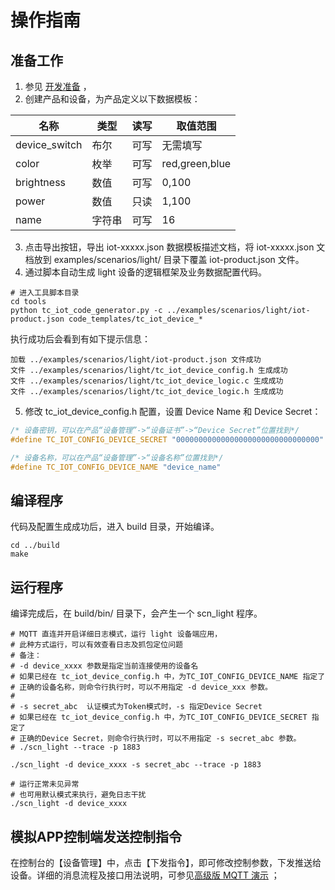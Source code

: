 # 操作指南
## 准备工作
1. 参见 [开发准备](https://github.com/tencentyun/tencent-cloud-iotsuite-embedded-c/blob/master/README.md) ，
2. 创建产品和设备，为产品定义以下数据模板：

| 名称          | 类型       | 读写       | 取值范围       |
| ----------    | ---------- | ---------- | ----------     |
| device_switch | 布尔       | 可写       | 无需填写       |
| color         | 枚举       | 可写       | red,green,blue |
| brightness    | 数值       | 可写       | 0,100          |
| power         | 数值       | 只读       | 1,100          |
| name          | 字符串     | 可写       | 16             |


3. 点击导出按钮，导出 iot-xxxxx.json 数据模板描述文档，将 iot-xxxxx.json 文档放到 examples/scenarios/light/ 目录下覆盖 iot-product.json 文件。
4. 通过脚本自动生成 light 设备的逻辑框架及业务数据配置代码。

```shell
# 进入工具脚本目录
cd tools
python tc_iot_code_generator.py -c ../examples/scenarios/light/iot-product.json code_templates/tc_iot_device_*
```

执行成功后会看到有如下提示信息：
```shell
加载 ../examples/scenarios/light/iot-product.json 文件成功
文件 ../examples/scenarios/light/tc_iot_device_config.h 生成成功
文件 ../examples/scenarios/light/tc_iot_device_logic.c 生成成功
文件 ../examples/scenarios/light/tc_iot_device_logic.h 生成成功
```

5. 修改 tc_iot_device_config.h 配置，设置 Device Name 和 Device Secret：
```c
/* 设备密钥，可以在产品“设备管理”->“设备证书”->“Device Secret”位置找到*/
#define TC_IOT_CONFIG_DEVICE_SECRET "00000000000000000000000000000000"

/* 设备名称，可以在产品“设备管理”->“设备名称”位置找到*/
#define TC_IOT_CONFIG_DEVICE_NAME "device_name"
```

## 编译程序
代码及配置生成成功后，进入 build 目录，开始编译。

```shell
cd ../build
make
```


## 运行程序
编译完成后，在 build/bin/ 目录下，会产生一个 scn_light 程序。

```shell
# MQTT 直连并开启详细日志模式，运行 light 设备端应用，
# 此种方式运行，可以有效查看日志及抓包定位问题
# 备注：
# -d device_xxxx 参数是指定当前连接使用的设备名
# 如果已经在 tc_iot_device_config.h 中，为TC_IOT_CONFIG_DEVICE_NAME 指定了
# 正确的设备名称，则命令行执行时，可以不用指定 -d device_xxx 参数。
#
# -s secret_abc  认证模式为Token模式时，-s 指定Device Secret
# 如果已经在 tc_iot_device_config.h 中，为TC_IOT_CONFIG_DEVICE_SECRET 指定了
# 正确的Device Secret，则命令行执行时，可以不用指定 -s secret_abc 参数。
# ./scn_light --trace -p 1883

./scn_light -d device_xxxx -s secret_abc --trace -p 1883

# 运行正常未见异常
# 也可用默认模式来执行，避免日志干扰
./scn_light -d device_xxxx

```

## 模拟APP控制端发送控制指令
在控制台的【设备管理】中，点击【下发指令】，即可修改控制参数，下发推送给设备。详细的消息流程及接口用法说明，可参见[高级版 MQTT 演示](../../advanced_edition/mqtt/README.md) ； 


